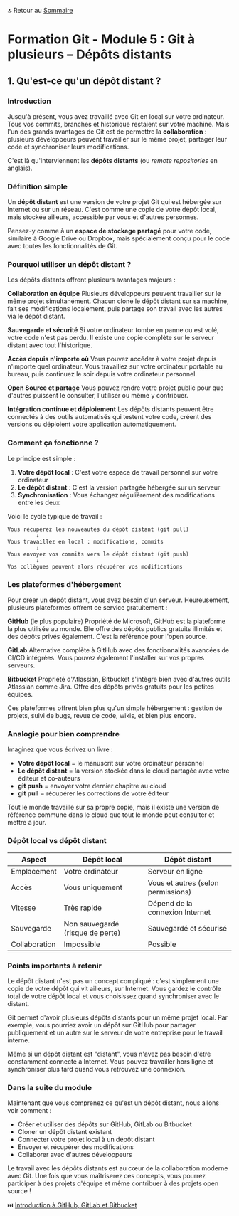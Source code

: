 🔝 Retour au [Sommaire](/SOMMAIRE.md)

# Formation Git - Module 5 : Git à plusieurs – Dépôts distants

## 1. Qu'est-ce qu'un dépôt distant ?

### Introduction

Jusqu'à présent, vous avez travaillé avec Git en local sur votre ordinateur. Tous vos commits, branches et historique restaient sur votre machine. Mais l'un des grands avantages de Git est de permettre la **collaboration** : plusieurs développeurs peuvent travailler sur le même projet, partager leur code et synchroniser leurs modifications.

C'est là qu'interviennent les **dépôts distants** (ou *remote repositories* en anglais).

### Définition simple

Un **dépôt distant** est une version de votre projet Git qui est hébergée sur Internet ou sur un réseau. C'est comme une copie de votre dépôt local, mais stockée ailleurs, accessible par vous et d'autres personnes.

Pensez-y comme à un **espace de stockage partagé** pour votre code, similaire à Google Drive ou Dropbox, mais spécialement conçu pour le code avec toutes les fonctionnalités de Git.

### Pourquoi utiliser un dépôt distant ?

Les dépôts distants offrent plusieurs avantages majeurs :

**Collaboration en équipe**
Plusieurs développeurs peuvent travailler sur le même projet simultanément. Chacun clone le dépôt distant sur sa machine, fait ses modifications localement, puis partage son travail avec les autres via le dépôt distant.

**Sauvegarde et sécurité**
Si votre ordinateur tombe en panne ou est volé, votre code n'est pas perdu. Il existe une copie complète sur le serveur distant avec tout l'historique.

**Accès depuis n'importe où**
Vous pouvez accéder à votre projet depuis n'importe quel ordinateur. Vous travaillez sur votre ordinateur portable au bureau, puis continuez le soir depuis votre ordinateur personnel.

**Open Source et partage**
Vous pouvez rendre votre projet public pour que d'autres puissent le consulter, l'utiliser ou même y contribuer.

**Intégration continue et déploiement**
Les dépôts distants peuvent être connectés à des outils automatisés qui testent votre code, créent des versions ou déploient votre application automatiquement.

### Comment ça fonctionne ?

Le principe est simple :

1. **Votre dépôt local** : C'est votre espace de travail personnel sur votre ordinateur
2. **Le dépôt distant** : C'est la version partagée hébergée sur un serveur
3. **Synchronisation** : Vous échangez régulièrement des modifications entre les deux

Voici le cycle typique de travail :

```
Vous récupérez les nouveautés du dépôt distant (git pull)
         ↓
Vous travaillez en local : modifications, commits
         ↓
Vous envoyez vos commits vers le dépôt distant (git push)
         ↓
Vos collègues peuvent alors récupérer vos modifications
```

### Les plateformes d'hébergement

Pour créer un dépôt distant, vous avez besoin d'un serveur. Heureusement, plusieurs plateformes offrent ce service gratuitement :

**GitHub** (le plus populaire)
Propriété de Microsoft, GitHub est la plateforme la plus utilisée au monde. Elle offre des dépôts publics gratuits illimités et des dépôts privés également. C'est la référence pour l'open source.

**GitLab**
Alternative complète à GitHub avec des fonctionnalités avancées de CI/CD intégrées. Vous pouvez également l'installer sur vos propres serveurs.

**Bitbucket**
Propriété d'Atlassian, Bitbucket s'intègre bien avec d'autres outils Atlassian comme Jira. Offre des dépôts privés gratuits pour les petites équipes.

Ces plateformes offrent bien plus qu'un simple hébergement : gestion de projets, suivi de bugs, revue de code, wikis, et bien plus encore.

### Analogie pour bien comprendre

Imaginez que vous écrivez un livre :

- **Votre dépôt local** = le manuscrit sur votre ordinateur personnel
- **Le dépôt distant** = la version stockée dans le cloud partagée avec votre éditeur et co-auteurs
- **git push** = envoyer votre dernier chapitre au cloud
- **git pull** = récupérer les corrections de votre éditeur

Tout le monde travaille sur sa propre copie, mais il existe une version de référence commune dans le cloud que tout le monde peut consulter et mettre à jour.

### Dépôt local vs dépôt distant

| Aspect | Dépôt local | Dépôt distant |
|--------|-------------|---------------|
| Emplacement | Votre ordinateur | Serveur en ligne |
| Accès | Vous uniquement | Vous et autres (selon permissions) |
| Vitesse | Très rapide | Dépend de la connexion Internet |
| Sauvegarde | Non sauvegardé (risque de perte) | Sauvegardé et sécurisé |
| Collaboration | Impossible | Possible |

### Points importants à retenir

Le dépôt distant n'est pas un concept compliqué : c'est simplement une copie de votre dépôt qui vit ailleurs, sur Internet. Vous gardez le contrôle total de votre dépôt local et vous choisissez quand synchroniser avec le distant.

Git permet d'avoir plusieurs dépôts distants pour un même projet local. Par exemple, vous pourriez avoir un dépôt sur GitHub pour partager publiquement et un autre sur le serveur de votre entreprise pour le travail interne.

Même si un dépôt distant est "distant", vous n'avez pas besoin d'être constamment connecté à Internet. Vous pouvez travailler hors ligne et synchroniser plus tard quand vous retrouvez une connexion.

### Dans la suite du module

Maintenant que vous comprenez ce qu'est un dépôt distant, nous allons voir comment :

- Créer et utiliser des dépôts sur GitHub, GitLab ou Bitbucket
- Cloner un dépôt distant existant
- Connecter votre projet local à un dépôt distant
- Envoyer et récupérer des modifications
- Collaborer avec d'autres développeurs

Le travail avec les dépôts distants est au cœur de la collaboration moderne avec Git. Une fois que vous maîtriserez ces concepts, vous pourrez participer à des projets d'équipe et même contribuer à des projets open source !

⏭️ [Introduction à GitHub, GitLab et Bitbucket](/module-05-git-a-plusieurs/02-introduction-plateformes-git.md)
